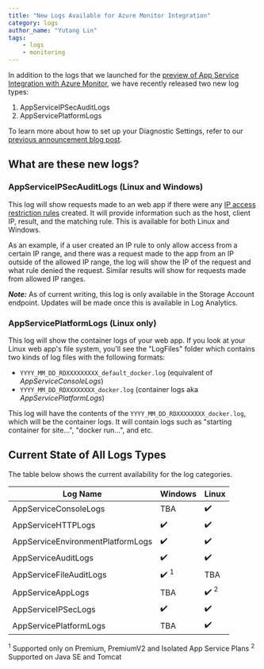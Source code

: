 ```yaml
---
title: "New Logs Available for Azure Monitor Integration"
category: logs
author_name: "Yutang Lin"
tags:
    - logs
    - monitoring
---
```


In addition to the logs that we launched for the [preview of App Service Integration with Azure Monitor](https://azure.github.io/AppService/2019/11/01/App-Service-Integration-with-Azure-Monitor.html#create-a-diagnostic-setting), we have recently released two new log types:
1. AppServiceIPSecAuditLogs
1. AppServicePlatformLogs

To learn more about how to set up your Diagnostic Settings, refer to our [previous announcement blog post](https://azure.github.io/AppService/2019/11/01/App-Service-Integration-with-Azure-Monitor.html#create-a-diagnostic-setting).

## What are these new logs?
### AppServiceIPSecAuditLogs (Linux and Windows)
This log will show requests made to an web app if there were any [IP access restriction rules](https://docs.microsoft.com/en-us/azure/app-service/app-service-ip-restrictions) created. It will provide information such as the host, client IP, result, and the matching rule. This is available for both Linux and Windows.

As an example, if a user created an IP rule to only allow access from a certain IP range, and there was a request made to the app from an IP outside of the allowed IP range, the log will show the IP of the request and what rule denied the request. Similar results will show for requests made from allowed IP ranges.

***Note:*** As of current writing, this log is only available in the Storage Account endpoint. Updates will be made once this is available in Log Analytics.

### AppServicePlatformLogs (Linux only)
This log will show the container logs of your web app. If you look at your Linux web app's file system, you'll see the "LogFiles" folder which contains two kinds of log files with the following formats:
- `YYYY_MM_DD_RDXXXXXXXXX_default_docker.log` (equivalent of *AppServiceConsoleLogs*)
- `YYYY_MM_DD_RDXXXXXXXX_docker.log` (container logs aka *AppServicePlatformLogs*)

This log will have the contents of the `YYYY_MM_DD_RDXXXXXXXX_docker.log`, which will be the container logs. It will contain logs such as "starting container for site...", "docker run...", and etc.

## Current State of All Logs Types
The table below shows the current availability for the log categories.

|    Log Name                          |    Windows         |    Linux |
|--------------------------------------|--------------------|----------|
|    AppServiceConsoleLogs             |    TBA             |    ✔️   |
|    AppServiceHTTPLogs                |    ✔️              |    ✔️   |
|    AppServiceEnvironmentPlatformLogs |    ✔️              |    ✔️   |
|    AppServiceAuditLogs               |    ✔️              |    ✔️   |
|    AppServiceFileAuditLogs           |    ✔️ <sup>1</sup> |   TBA   |
|    AppServiceAppLogs                 |    TBA             |    ✔️ <sup>2</sup> |
|    AppServiceIPSecLogs               |    ✔️              |    ✔️  |
|    AppServicePlatformLogs            |    TBA             |    ✔️   |

<sup>1</sup> Supported only on Premium, PremiumV2 and Isolated App Service Plans
<sup>2</sup> Supported on Java SE and Tomcat
